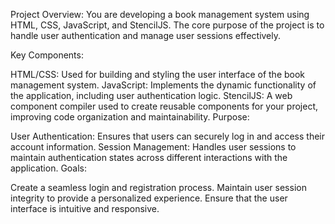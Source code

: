 Project Overview: You are developing a book management system using HTML, CSS, JavaScript, and StencilJS. The core purpose of the project is to handle user authentication and manage user sessions effectively.

Key Components:

HTML/CSS: Used for building and styling the user interface of the book management system.
JavaScript: Implements the dynamic functionality of the application, including user authentication logic.
StencilJS: A web component compiler used to create reusable components for your project, improving code organization and maintainability.
Purpose:

User Authentication: Ensures that users can securely log in and access their account information.
Session Management: Handles user sessions to maintain authentication states across different interactions with the application.
Goals:

Create a seamless login and registration process.
Maintain user session integrity to provide a personalized experience.
Ensure that the user interface is intuitive and responsive.
